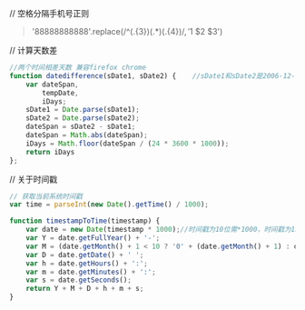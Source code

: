 <!--
 * @Date: 2020-09-14 11:25:43
 * @LastEditors: Lq
 * @LastEditTime: 2020-09-14 17:45:42
 * @FilePath: /learnningNotes/小计.md
-->
// 空格分隔手机号正则
> '88888888888'.replace(/^(.{3})(.*)(.{4})$/, '$1 $2 $3')

// 计算天数差
```js
//两个时间相差天数 兼容firefox chrome
function datedifference(sDate1, sDate2) {    //sDate1和sDate2是2006-12-18格式 
    var dateSpan,
        tempDate,
        iDays;
    sDate1 = Date.parse(sDate1);
    sDate2 = Date.parse(sDate2);
    dateSpan = sDate2 - sDate1;
    dateSpan = Math.abs(dateSpan);
    iDays = Math.floor(dateSpan / (24 * 3600 * 1000));
    return iDays
};
```

// 关于时间戳
```js
// 获取当前系统时间戳
var time = parseInt(new Date().getTime() / 1000);

function timestampToTime(timestamp) {
    var date = new Date(timestamp * 1000);//时间戳为10位需*1000，时间戳为13位的话不需乘1000
    var Y = date.getFullYear() + '-';
    var M = (date.getMonth() + 1 < 10 ? '0' + (date.getMonth() + 1) : date.getMonth() + 1) + '-';
    var D = date.getDate() + ' ';
    var h = date.getHours() + ':';
    var m = date.getMinutes() + ':';
    var s = date.getSeconds();
    return Y + M + D + h + m + s;
}
```